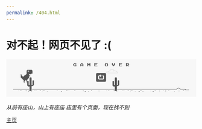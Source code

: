 ```yaml
---
permalink: /404.html
---
```

# 对不起！网页不见了 :(

![dinosaur](./dinosaur.png)

*从前有座山，山上有座庙*
*庙里有个页面，现在找不到*

[主页](laplx.cc)